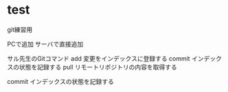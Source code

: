 # test
git練習用

PCで追加
サーバで直接追加

サル先生のGitコマンド
add 変更をインデックスに登録する
commit インデックスの状態を記録する
pull リモートリポジトリの内容を取得する

commit インデックスの状態を記録する
